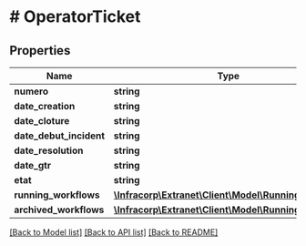 # # OperatorTicket

## Properties

Name | Type | Description | Notes
------------ | ------------- | ------------- | -------------
**numero** | **string** |  | [optional]
**date_creation** | **string** |  | [optional]
**date_cloture** | **string** |  | [optional]
**date_debut_incident** | **string** |  | [optional]
**date_resolution** | **string** |  | [optional]
**date_gtr** | **string** |  | [optional]
**etat** | **string** |  | [optional]
**running_workflows** | [**\Infracorp\Extranet\Client\Model\RunningProcess[]**](RunningProcess.md) |  | [optional]
**archived_workflows** | [**\Infracorp\Extranet\Client\Model\RunningProcess[]**](RunningProcess.md) |  | [optional]

[[Back to Model list]](../../README.md#models) [[Back to API list]](../../README.md#endpoints) [[Back to README]](../../README.md)
